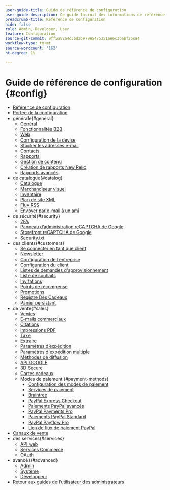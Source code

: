 ```yaml
---
user-guide-title: Guide de référence de configuration
user-guide-description: Ce guide fournit des informations de référence pour tous les paramètres de configuration de la boutique accessibles hors de la barre latérale _Admin_ à l’adresse **[!UICONTROL Stores]** > _[!UICONTROL Settings]_ > **[!UICONTROL Configuration]**.
breadcrumb-title: Référence de configuration
hide: false
role: Admin, Developer, User
feature: Configuration
source-git-commit: 9ff5a82a4d3bd2b979e5475351ae6c3babf26ca4
workflow-type: tm+mt
source-wordcount: '162'
ht-degree: 1%

---
```



# Guide de référence de configuration {#config}

- [Référence de configuration](guide-overview.md)
- [Portée de la configuration](scope-change.md)
- générale{#general}
   - [Général](./general/general.md)
   - [Fonctionnalités B2B](./general/b2b-features.md)
   - [Web](./general/web.md)
   - [Configuration de la devise](./general/currency-setup.md)
   - [Stocker les adresses e-mail](./general/store-email-addresses.md)
   - [Contacts](./general/contacts.md)
   - [Rapports](./general/reports.md)
   - [Gestion de contenu](./general/content-management.md)
   - [Création de rapports New Relic](./general/new-relic-reporting.md)
   - [Rapports avancés](./general/advanced-reporting.md)
- de catalogue{#catalog}
   - [Catalogue](./catalog/catalog.md)
   - [Marchandiseur visuel](./catalog/visual-merchandiser.md)
   - [Inventaire](./catalog/inventory.md)
   - [Plan de site XML](./catalog/xml-sitemap.md)
   - [Flux RSS](./catalog/rss-feeds.md)
   - [Envoyer par e-mail à un ami](./catalog/email-to-a-friend.md)
- de sécurité{#security}
   - [2FA](./security/2fa.md)
   - [Panneau d’administration reCAPTCHA de Google](./security/google-recaptcha-admin.md)
   - [Storefront reCAPTCHA de Google](./security/google-recaptcha-storefront.md)
   - [Security.txt](./security/security-txt.md)
- des clients{#customers}
   - [Se connecter en tant que client](./customers/login-as-customer.md)
   - [Newsletter](./customers/newsletter.md)
   - [Configuration de l’entreprise](./customers/company-configuration.md)
   - [Configuration du client](./customers/customer-configuration.md)
   - [Listes de demandes d&#39;approvisionnement](./customers/requisition-lists.md)
   - [Liste de souhaits](./customers/wishlist.md)
   - [Invitations](./customers/invitations.md)
   - [Points de récompense](./customers/reward-points.md)
   - [Promotions](./customers/promotions.md)
   - [Registre Des Cadeaux](./customers/gift-registry.md)
   - [Panier persistant](./customers/persistent-shopping-cart.md)
- de vente{#sales}
   - [Ventes](./sales/sales.md)
   - [E-mails commerciaux](./sales/sales-emails.md)
   - [Citations](./sales/quotes.md)
   - [Impressions PDF](./sales/pdf-print-outs.md)
   - [Taxe](./sales/tax.md)
   - [Extraire](./sales/checkout.md)
   - [Paramètres d’expédition](./sales/shipping-settings.md)
   - [Paramètres d&#39;expédition multiple](./sales/multishipping-settings.md)
   - [Méthodes de diffusion](./sales/delivery-methods.md)
   - [API GOOGLE](./sales/google-api.md)
   - [3D Secure](./sales/3d-secure.md)
   - [Cartes cadeaux](./sales/gift-cards.md)
   - Modes de paiement {#payment-methods}
      - [Configuration des modes de paiement](./sales/payment-methods.md)
      - [Services de paiement](./sales/payment-services.md)
      - [Braintree](./sales/braintree.md)
      - [PayPal Express Checkout](./sales/paypal-express-checkout.md)
      - [Paiements PayPal avancés](./sales/paypal-payments-advanced.md)
      - [PayPal Payments Pro](./sales/paypal-payments-pro.md)
      - [Paiements PayPal Standard](./sales/paypal-payments-standard.md)
      - [PayPal Payflow Pro](./sales/paypal-payflow-pro.md)
      - [Lien de flux de paiement PayPal](./sales/paypal-payflow-link.md)
- [Canaux de vente](./sales-channels.md)
- des services{#services}
   - [API web](./services/magento-web-api.md)
   - [Services Commerce](./services/saas.md)
   - [OAuth](./services/oauth.md)
- avancés{#advanced}
   - [Admin](./advanced/admin.md)
   - [Système](./advanced/system.md)
   - [Développeur](./advanced/developer.md)
- [Retour aux guides de l’utilisateur des administrateurs](https://experienceleague.adobe.com/fr/docs/commerce-admin/user-guides/home)

